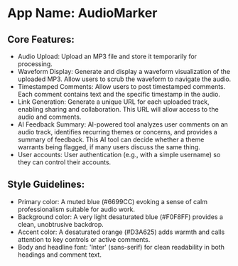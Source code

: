 # **App Name**: AudioMarker

## Core Features:

- Audio Upload: Upload an MP3 file and store it temporarily for processing.
- Waveform Display: Generate and display a waveform visualization of the uploaded MP3.  Allow users to scrub the waveform to navigate the audio.
- Timestamped Comments: Allow users to post timestamped comments. Each comment contains text and the specific timestamp in the audio.
- Link Generation: Generate a unique URL for each uploaded track, enabling sharing and collaboration. This URL will allow access to the audio and comments.
- AI Feedback Summary: AI-powered tool analyzes user comments on an audio track, identifies recurring themes or concerns, and provides a summary of feedback. This AI tool can decide whether a theme warrants being flagged, if many users discuss the same thing.
- User accounts: User authentication (e.g., with a simple username) so they can control their accounts.

## Style Guidelines:

- Primary color: A muted blue (#6699CC) evoking a sense of calm professionalism suitable for audio work.
- Background color: A very light desaturated blue (#F0F8FF) provides a clean, unobtrusive backdrop.
- Accent color: A desaturated orange (#D3A625) adds warmth and calls attention to key controls or active comments.
- Body and headline font: 'Inter' (sans-serif) for clean readability in both headings and comment text.